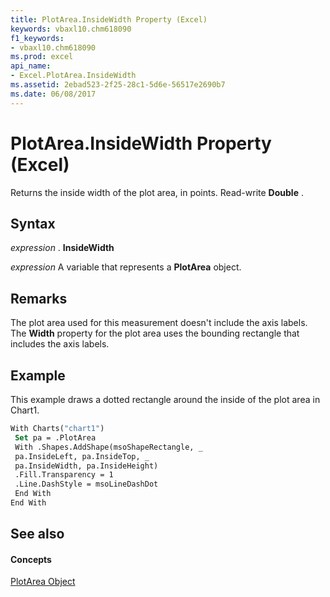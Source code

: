 ```yaml
---
title: PlotArea.InsideWidth Property (Excel)
keywords: vbaxl10.chm618090
f1_keywords:
- vbaxl10.chm618090
ms.prod: excel
api_name:
- Excel.PlotArea.InsideWidth
ms.assetid: 2ebad523-2f25-28c1-5d6e-56517e2690b7
ms.date: 06/08/2017
---
```



# PlotArea.InsideWidth Property (Excel)

Returns the inside width of the plot area, in points. Read-write  **Double** .


## Syntax

 _expression_ . **InsideWidth**

 _expression_ A variable that represents a **PlotArea** object.


## Remarks

The plot area used for this measurement doesn't include the axis labels. The  **Width** property for the plot area uses the bounding rectangle that includes the axis labels.


## Example

This example draws a dotted rectangle around the inside of the plot area in Chart1.


```vb
With Charts("chart1") 
 Set pa = .PlotArea 
 With .Shapes.AddShape(msoShapeRectangle, _ 
 pa.InsideLeft, pa.InsideTop, _ 
 pa.InsideWidth, pa.InsideHeight) 
 .Fill.Transparency = 1 
 .Line.DashStyle = msoLineDashDot 
 End With 
End With
```


## See also


#### Concepts


[PlotArea Object](Excel.PlotArea(objec).md)

